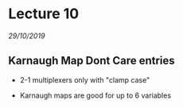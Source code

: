 # Lecture 10
*29/10/2019*

## Karnaugh Map Dont Care entries
- 2-1 multiplexers only with "clamp case"

- Karnaugh maps are good for up to 6 variables

